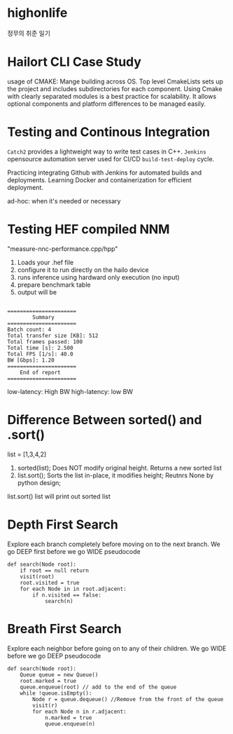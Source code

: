 # highonlife
정무의 취준 일기

# Hailort CLI Case Study
usage of CMAKE: Mange building across OS. Top level CmakeLists sets up the project and includes subdirectories for each component. Using Cmake with clearly separated modules is a best practice for scalability. It allows optional components and platform differences to be managed easily. 

# Testing and Continous Integration
`Catch2` provides a lightweight way to write test cases in C++.
`Jenkins` opensource automation server used for CI/CD `build-test-deploy` cycle.

Practicing integrating Github with Jenkins for automated builds and deployments.
Learning Docker and containerization for efficient deployment.

ad-hoc: when it's needed or necessary

# Testing HEF compiled NNM
"measure-nnc-performance.cpp/hpp"
1. Loads your .hef file
2. configure it to run directly on the hailo device
3. runs inference using hardward only execution (no input)
4. prepare benchmark table
5. output will be
```Starting HW infer Estimator...

======================
        Summary
======================
Batch count: 4
Total transfer size [KB]: 512
Total frames passed: 100
Total time [s]: 2.500
Total FPS [1/s]: 40.0
BW [Gbps]: 1.20
======================
    End of report
======================
```
low-latency: High BW
high-latency: low BW

# Difference Between sorted() and .sort()
list = [1,3,4,2]
1. sorted(list); Does NOT modify original height. Returns a new sorted list
2. list.sort(); Sorts the list in-place, it modifies height; Reutnrs None by python design;

list.sort()
list
will print out sorted list

# Depth First Search
Explore each branch completely before moving on to the next branch.
We go DEEP first before we go WIDE
pseudocode
```
def search(Node root):
    if root == null return
    visit(root)
    root.visited = true
    for each Node in in root.adjacent:
        if n.visited == false:
            search(n)
```
# Breath First Search
Explore each neighbor before going on to any of their children.
We go WIDE before we go DEEP
pseudocode
```
def search(Node root):
    Queue queue = new Queue()
    root.marked = true
    queue.enqueue(root) // add to the end of the queue
    while !queue.isEmpty():
        Node r = queue.dequeue() //Remove from the front of the queue
        visit(r)
        for each Node n in r.adjacent:
            n.marked = true
            queue.enqueue(n)
```